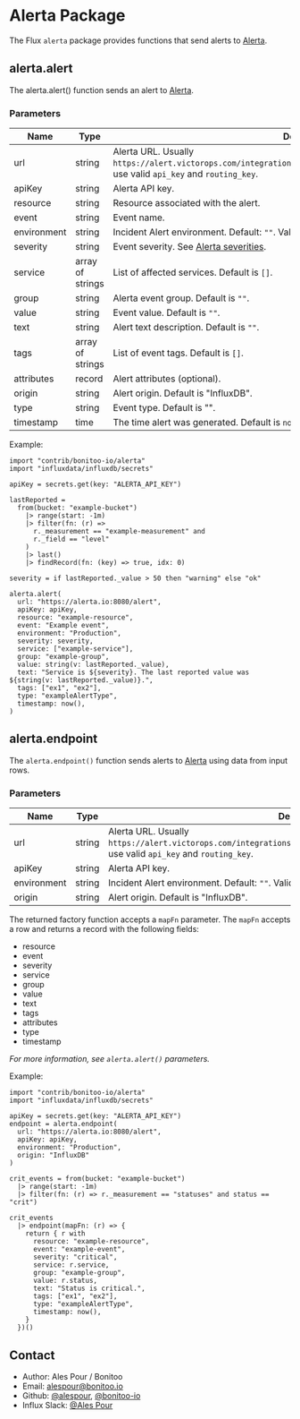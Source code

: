 # Alerta Package

The Flux `alerta` package provides functions that send alerts to [Alerta](https://alerta.io/).

## alerta.alert

The alerta.alert() function sends an alert to [Alerta](https://alerta.io/).

### Parameters

| Name | Type | Description |
| ---- | ---- | ----------- |
| url | string | Alerta URL. Usually `https://alert.victorops.com/integrations/generic/20131114/alert/$api_key/$routing_key`, use valid `api_key` and `routing_key`. |
| apiKey | string | Alerta API key. |
| resource | string | Resource associated with the alert. |
| event | string | Event name. |
| environment | string | Incident Alert environment. Default: `""`. Valid values are: `""`, `"Production"`, `"Development"`. |
| severity | string | Event severity. See [Alerta severities](https://docs.alerta.io/en/latest/api/alert.html#alert-severities). |
| service | array of strings | List of affected services. Default is `[]`. |
| group | string | Alerta event group. Default is `""`. |
| value | string | Event value. Default is `""`. |
| text | string | Alert text description. Default is `""`. |
| tags | array of strings | List of event tags. Default is `[]`. |
| attributes | record | Alert attributes (optional). |
| origin | string | Alert origin. Default is "InfluxDB". |
| type | string | Event type. Default is "". |
| timestamp | time | The time alert was generated. Default is `now()`. |

Example:

    import "contrib/bonitoo-io/alerta"
    import "influxdata/influxdb/secrets"
    
    apiKey = secrets.get(key: "ALERTA_API_KEY")
    
    lastReported =
      from(bucket: "example-bucket")
        |> range(start: -1m)
        |> filter(fn: (r) =>
          r._measurement == "example-measurement" and
          r._field == "level"
        )
        |> last()
        |> findRecord(fn: (key) => true, idx: 0)
    
    severity = if lastReported._value > 50 then "warning" else "ok"
    
    alerta.alert(
      url: "https://alerta.io:8080/alert",
      apiKey: apiKey,
      resource: "example-resource",
      event: "Example event",
      environment: "Production",
      severity: severity,
      service: ["example-service"],
      group: "example-group",
      value: string(v: lastReported._value),
      text: "Service is ${severity}. The last reported value was ${string(v: lastReported._value)}.",
      tags: ["ex1", "ex2"],
      type: "exampleAlertType",
      timestamp: now(),
    )

## alerta.endpoint

The `alerta.endpoint()` function sends alerts to [Alerta](https://alerta.io/) using data from input rows.

### Parameters

| Name | Type | Description |
| ---- | ---- | ----------- |
| url | string | Alerta URL. Usually `https://alert.victorops.com/integrations/generic/20131114/alert/$api_key/$routing_key`, use valid `api_key` and `routing_key`. |
| apiKey | string | Alerta API key. |
| environment | string | Incident Alert environment. Default: `""`. Valid values are: `""`, `"Production"`, `"Development"`. |
| origin | string | Alert origin. Default is "InfluxDB". |

The returned factory function accepts a `mapFn` parameter.
The `mapFn` accepts a row and returns a record with the following fields:

- resource
- event
- severity
- service
- group
- value
- text
- tags
- attributes
- type
- timestamp

_For more information, see `alerta.alert()` parameters._

Example:

    import "contrib/bonitoo-io/alerta"
    import "influxdata/influxdb/secrets"
    
    apiKey = secrets.get(key: "ALERTA_API_KEY")
    endpoint = alerta.endpoint(
      url: "https://alerta.io:8080/alert",
      apiKey: apiKey,
      environment: "Production",
      origin: "InfluxDB"
    )
    
    crit_events = from(bucket: "example-bucket")
      |> range(start: -1m)
      |> filter(fn: (r) => r._measurement == "statuses" and status == "crit")
    
    crit_events
      |> endpoint(mapFn: (r) => {
        return { r with
          resource: "example-resource",
          event: "example-event",
          severity: "critical",
          service: r.service,
          group: "example-group",
          value: r.status,
          text: "Status is critical.",
          tags: ["ex1", "ex2"],
          type: "exampleAlertType",
          timestamp: now(),
        }
      })()

## Contact

- Author: Ales Pour / Bonitoo
- Email: alespour@bonitoo.io
- Github: [@alespour](https://github.com/alespour), [@bonitoo-io](https://github.com/bonitoo-io)
- Influx Slack: [@Ales Pour](https://influxdata.com/slack)
